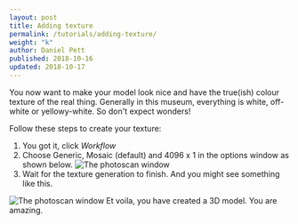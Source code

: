 ```yaml
---
layout: post
title: Adding texture
permalink: /tutorials/adding-texture/
weight: "k"
author: Daniel Pett
published: 2018-10-16
updated: 2018-10-17
---
```


You now want to make your model look nice and have the true(ish) colour texture of the real thing. Generally in this museum, everything is white, off-white or yellowy-white. So don't expect wonders!

Follow these steps to create your texture:

1. You got it, click *Workflow*
2. Choose Generic, Mosaic (default) and 4096 x 1 in the options window as shown below.
![The photoscan window]({{site.baseurl}}/images/texture.jpg "Photoscan interface window")
3. Wait for the texture generation to finish. And you might see something like this.

![The photoscan window]({{site.baseurl}}/images/finished.jpg "Photoscan interface window")
Et voila, you have created a 3D model. You are amazing. 

